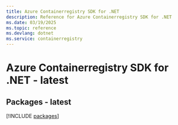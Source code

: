 ```yaml
---
title: Azure Containerregistry SDK for .NET
description: Reference for Azure Containerregistry SDK for .NET
ms.date: 03/19/2025
ms.topic: reference
ms.devlang: dotnet
ms.service: containerregistry
---
```

# Azure Containerregistry SDK for .NET - latest
## Packages - latest
[!INCLUDE [packages](containerregistry-index.md)]